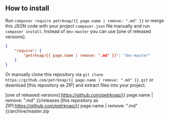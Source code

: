 ## How to install

Run `composer require petrknap/{{ page.name | remove: ".md" }}` or merge this JSON code with your project `composer.json` file manually and run `composer install`. Instead of `dev-master` you can use [one of released versions].

```json
{
    "require": {
        "petrknap/{{ page.name | remove: ".md" }}": "dev-master"
    }
}
```

Or manually clone this repository via `git clone https://github.com/petrknap/{{ page.name | remove: ".md" }}.git` or download [this repository as ZIP] and extract files into your project.



[one of released versions]:https://github.com/petrknap/{{ page.name | remove: ".md" }}/releases
[this repository as ZIP]:https://github.com/petrknap/{{ page.name | remove: ".md" }}/archive/master.zip
